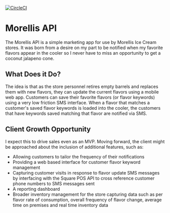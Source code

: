[![CircleCI](https://circleci.com/gh/jcorry/morellis/tree/master.svg?style=svg&circle-token=c66443d46cc348481a050ce58e1fb2c41a8803b9)](https://circleci.com/gh/jcorry/morellis/tree/master)
# Morellis API

The Morellis API is a simple marketing app for use by Morellis Ice Cream stores. It was born from a desire on my part
to be notified when my favorite flavors appear in the cooler so I never have to miss an opportunity to get a 
coconut jalapeno cone.

## What Does it Do?
The idea is that as the store personnel retires empty barrels and replaces them with
new flavors, they can update the current flavors using a mobile web app. Customers can 
save their favorite flavors (or flavor keywords) using a very low friction SMS interface.
When a flavor that matches a customer's saved flavor keywords is loaded into the cooler,
the customers that have keywords saved matching that flavor are notified via SMS.

## Client Growth Opportunity
I expect this to drive sales even as an MVP. Moving forward, the client might be approached
about the inclusion of additional features, such as:

- Allowing customers to tailor the frequency of their notifications
- Providing a web based interface for customer flavor keyword management
- Capturing customer visits in response to flavor update SMS messages by interfacing with the
Square POS API to cross reference customer phone numbers to SMS messages sent
- A reporting dashboard
- Broader inventory management for the store capturing data such as per flavor rate of consumption,
overall frequency of flavor change, average time on premises and real time inventory data


